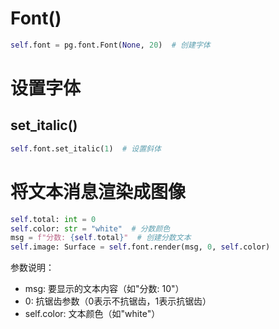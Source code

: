 # Font()

```python
self.font = pg.font.Font(None, 20)  # 创建字体
```

# 设置字体
## set_italic()

```python
self.font.set_italic(1)  # 设置斜体
```

# 将文本消息渲染成图像
```python
self.total: int = 0
self.color: str = "white"  # 分数颜色
msg = f"分数: {self.total}"  # 创建分数文本
self.image: Surface = self.font.render(msg, 0, self.color)
```

参数说明：
* msg: 要显示的文本内容（如"分数: 10"）
* 0: 抗锯齿参数（0表示不抗锯齿，1表示抗锯齿）
* self.color: 文本颜色（如"white"）
